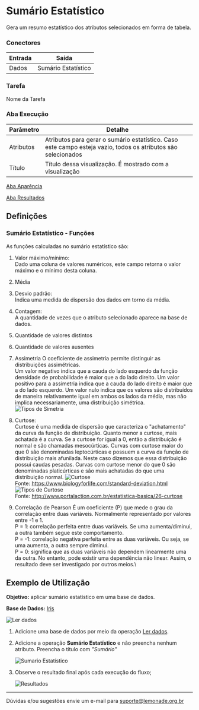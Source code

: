 
# Sumário Estatístico

Gera um resumo estatístico dos atributos selecionados em forma de tabela.

### Conectores
| Entrada | Saída |
| --- | --- |
|Dados | Sumário Estatístico |

### Tarefa
Nome da Tarefa

### Aba Execução
| Parâmetro | Detalhe |
| --- | --- |
| Atributos | Atributos para gerar o sumário estatístico. Caso este campo esteja vazio, todos os atributos são selecionados |
| Título | Título dessa visualização. É mostrado com a visualização |

[Aba Aparência][1]

[Aba Resultados][2]


## Definições
### Sumário Estatístico - Funções
As funções calculadas no sumário estatístico são:

1. Valor máximo/mínimo: \
	Dado uma coluna de valores numéricos, este campo retorna o valor máximo e o mínimo desta coluna.

2. Média

3. Desvio padrão:\
	Indica uma medida de dispersão dos dados em torno da média.

4. Contagem:\
	A quantidade de vezes que o atributo selecionado aparece na base de dados.

5. Quantidade de valores distintos

6. Quantidade de valores ausentes

7. Assimetria
	O coeficiente de assimetria permite distinguir as distribuições assimétricas. \
	Um valor negativo indica que a cauda do lado esquerdo da função densidade de probabilidade é maior que a do lado direito. Um valor positivo para a assimetria indica que a cauda do lado direito é maior que a do lado esquerdo. Um valor nulo indica que os valores são distribuídos de maneira relativamente igual em ambos os lados da média, mas não implica necessariamente, uma distribuição simétrica.
	![Tipos de Simetria](/img/spark/visualizacao_de_dados/sumario_estatistico/image2.png)

8. Curtose:\
	Curtose é uma medida de dispersão que caracteriza o "achatamento" da curva da função de distribuição. Quanto menor a curtose, mais achatada é a curva. Se a curtose for igual a 0, então a distribuição é normal e são chamadas mesocúrticas. Curvas com curtose maior do que 0 são denominadas leptocúrticas e possuem a curva da função de distribuição mais afunilada. Neste caso dizemos que essa distribuição possui caudas pesadas. Curvas com curtose menor do que 0 são denominadas platicúrticas e são mais achatadas do que uma distribuição normal.
	![Curtose](/img/spark/visualizacao_de_dados/sumario_estatistico/image4.png)\
	Fonte: <https://www.biologyforlife.com/standard-deviation.html> \
	![Tipos de Curtose](/img/spark/visualizacao_de_dados/sumario_estatistico/image3.png)\
	Fonte: <http://www.portalaction.com.br/estatistica-basica/26-curtose>

9. Correlação de Pearson
	É um coeficiente (P) que mede o grau da correlação entre duas variáveis. Normalmente representado por valores entre -1 e 1. \
	P = 1: correlação perfeita entre duas variáveis. Se uma aumenta/diminui, a outra também segue este comportamento.\
	P = -1: correlação negativa perfeita entre as duas variáveis. Ou seja, se uma aumenta, a outra sempre diminui.\
	P = 0: significa que as duas variáveis não dependem linearmente uma da outra. No entanto, pode existir uma dependência não linear. Assim, o resultado deve ser investigado por outros meios.\




## Exemplo de Utilização
**Objetivo:** aplicar sumário estatístico em uma base de dados.

**Base de Dados:** [Iris][3]
	
![Ler dados](/img/spark/visualizacao_de_dados/sumario_estatistico/image1.png)

1. Adicione uma base de dados por meio da operação [Ler dados][4]. 

2. Adicione a operação **Sumário Estatístico** e não preencha nenhum atributo. Preencha o título com *"Sumário"*
	
	![Sumario Estatístico](/img/spark/visualizacao_de_dados/sumario_estatistico/image6.png)

3. Observe o resultado final após cada execução do fluxo;
	
	![Resultados](/img/spark/visualizacao_de_dados/sumario_estatistico/image5.png)
-----

Dúvidas e/ou sugestões envie um e-mail para suporte@lemonade.org.br

[1]: /pt-br/
[2]: /pt-br/
[3]: /pt-br/
[4]: /pt-br/